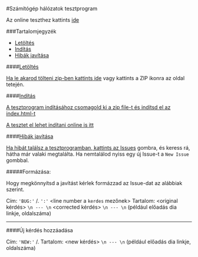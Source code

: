 #Számítógép hálózatok tesztprogram

Az online teszthez kattints [ide](http://bmejegyzet.github.com/szghalok-teszt)

###Tartalomjegyzék

- [Letöltés](#1)
- [Indítás](#2)
- [Hibák javítása](#3)


####<a href="" name="1" id="1" />Letöltés

Ha le akarod tölteni zip-ben kattints [ide](https://github.com/bmejegyzet/szghalok-teszt/zipball/master) vagy kattints a ZIP ikonra az oldal tetején.

####<a href="" name="2" id="2" />Indítás

A tesztprogram indításához csomagold ki a zip file-t és indítsd el az index.html-t

A tesztet el lehet indítani online is [itt](http://bmejegyzet.github.com/szghalok-teszt)

####<a href="" name="3" id="3" />Hibák javítása

Ha hibát találsz a tesztprogramban, kattints az [Issues](https://github.com/bmejegyzet/szghalok-teszt/issues) gombra,
és keress rá, hátha már valaki megtalálta. Ha nemtalálod nyiss egy új Issue-t a `New Issue` gombbal.

#####Formázása:

Hogy megkönnyítsd a javítást kérlek formázzad az Issue-dat az alábbiak szerint.

Cím: `'BUG:'` <path>/<filename>.<fileextension> `':'` <line number a `kerdes` mezőnek>
Tartalom: <original kérdés> `\n --- \n` <corrected kérdés> `\n --- \n` <referencia> (például előadás dia linkje, oldalszáma)

---

####Új kérdés hozzáadása


Cím: `'NEW:'` <path>/<filename>.<fileextension>
Tartalom: <new kérdés> `\n --- \n` <referencia> (például előadás dia linkje, oldalszáma)


